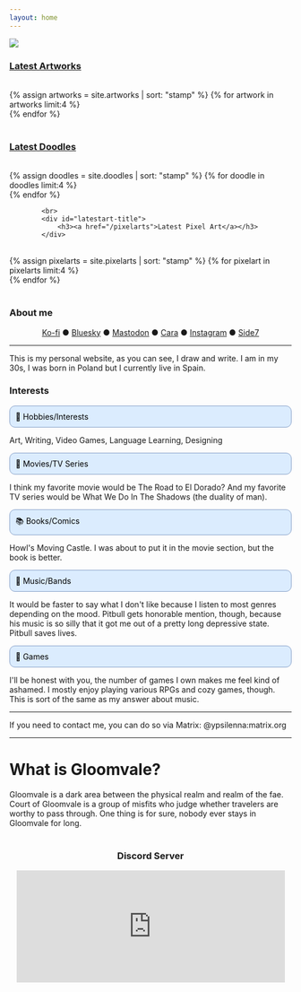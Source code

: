 ```yaml
---
layout: home
---
```


<div id="sector1">
    <div id="sector1-left">
        <img src="/static/image/sk8-frontpage.png">
        <div id="sector1-right">
            <div id="latestart-title">
                <h3><a href="/artworks">Latest Artworks</a></h3>
            </div>
            <br>
            <div style="clear:both"></div>
            <div class="artworks">
    {% assign artworks = site.artworks | sort: "stamp" %}
    {% for artwork in artworks limit:4 %}
                <div class="artworks-item">
                    <a data-magnify="gallery" data-src="{{ artwork.cover }}" data-caption="{{ artwork.title }}" data-group="a" href="{{ artwork.cover }}">
                        <img src="{{ artwork.thumbnail }}" alt="">
                    </a>
                </div>
            {% endfor %}
            </div>
<br>
            <div id="latestart-title2">
                <h3><a href="/doodles">Latest Doodles</a></h3>
            </div>
<br>
                        <div class="artworks">
    {% assign doodles = site.doodles | sort: "stamp" %}
    {% for doodle in doodles limit:4 %}
                <div class="artworks-item">
                    <a data-magnify="gallery" data-src="{{ doodle.cover }}" data-caption="{{ doodle.title }}" data-group="a" href="{{ doodle.cover }}">
                        <img src="{{ doodle.thumbnail }}" alt="">
                    </a>
                </div>
            {% endfor %}
            </div>

            <br>
            <div id="latestart-title">
                <h3><a href="/pixelarts">Latest Pixel Art</a></h3>
            </div>
<br>
                        <div class="artworks">
    {% assign pixelarts = site.pixelarts | sort: "stamp" %}
    {% for pixelart in pixelarts limit:4 %}
                <div class="artworks-item">
                    <a data-magnify="gallery" data-src="{{ pixelart.cover }}" data-caption="{{ pixelart.title }}" data-group="a" href="{{ pixelart.cover }}">
                        <img src="{{ pixelart.thumbnail }}" alt="">
                    </a>
                </div>
            {% endfor %}
            </div>
        </div>
    </div>
    <br />
    <div id="latestblog-title">
        <h3>About me</h3>
    </div>
    <div id="latestblog">
       <center><a href="https://ko-fi.com/ypsilenna">Ko-fi</a> ● <a href="https://bsky.app/profile/ypsilenna.art">Bluesky</a> ● <a rel="me" href="https://sunny.garden/@Ypsilenna">Mastodon</a> ● <a href="https://cara.app/ypsilenna">Cara</a> ● <a href="https://www.instagram.com/ypsilenna">Instagram</a> ● <a href="https://www.side7.com/u/Ypsilenna/profile">Side7</a></center>
        <hr>
        This is my personal website, as you can see, I draw and write. I am in my 30s, I was born in Poland but I currently live in Spain. <br>
    <h3>Interests</h3>
<p style="background-color: #dbecfe; padding: 10px; border-radius: 10px; color: black; border: 1px solid #87a0c8; margin-top: 2px; margin-bottom: 2px; text-align: left;">🎨 Hobbies/Interests</p>
<p>Art, Writing, Video Games, Language Learning, Designing</p>
<p style="background-color: #dbecfe; padding: 10px; border-radius: 10px; color: black; border: 1px solid #87a0c8; margin-top: 2px; margin-bottom: 2px;">🎥 Movies/TV Series</p>
<p>I think my favorite movie would be The Road to El Dorado? And my favorite TV series would be What We Do In The Shadows (the duality of man).</p>
<p style="background-color: #dbecfe; padding: 10px; border-radius: 10px; color: black; border: 1px solid #87a0c8; margin-top: 2px; margin-bottom: 2px;">📚 Books/Comics</p>
<p>Howl's Moving Castle. I was about to put it in the movie section, but the book is better.</p>
<p style="background-color: #dbecfe; padding: 10px; border-radius: 10px; color: black; border: 1px solid #87a0c8; margin-top: 2px; margin-bottom: 2px;">🎼 Music/Bands</p>
<p>It would be faster to say what I don't like because I listen to most genres depending on the mood. Pitbull gets honorable mention, though, because his music is so silly that it got me out of a pretty long depressive state. Pitbull saves lives.</p>
<p style="background-color: #dbecfe; padding: 10px; border-radius: 10px; color: black; border: 1px solid #87a0c8; margin-top: 2px; margin-bottom: 2px;">👾 Games</p>
<p>I'll be honest with you, the number of games I own makes me feel kind of ashamed. I mostly enjoy playing various RPGs and cozy games, though. This is sort of the same as my answer about music.&nbsp;</p><hr>
        If you need to contact me, you can do so via Matrix: @ypsilenna:matrix.org<br><hr>
        <div id="sector1">
            <div id="sector1-left"></div>
            <div id="sector1-right">
    <h1>What is Gloomvale?</h1>
        Gloomvale is a dark area between the physical realm and realm of the fae. Court of Gloomvale is a group of misfits who judge whether travelers are worthy to pass through. One thing is for sure, nobody ever stays in Gloomvale for long.
<br>
            </div>
        </div>
    </div><br>
      <center><h3>Discord Server</h3>
  <iframe src="https://discord.com/widget?id=1336302979422228564&theme=dark" width="95%" height="200px" allowtransparency="true" frameborder="0" sandbox="allow-popups allow-popups-to-escape-sandbox allow-same-origin allow-scripts"></iframe></center>
  
</div>


